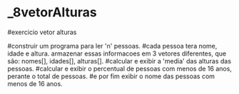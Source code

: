 # _8vetorAlturas
#exercicio vetor alturas


#construir um programa para ler 'n' pessoas.
#cada pessoa tera nome, idade e altura. armazenar essas informacoes em 3 vetores diferentes, que são: nomes[], idades[], alturas[].
#calcular e exibir a 'media' das alturas das pessoas.
#calcular e exibir o percentual de pessoas com menos de 16 anos, perante o total de pessoas.
#e por fim exibir o nome das pessoas com menos de 16 anos.
